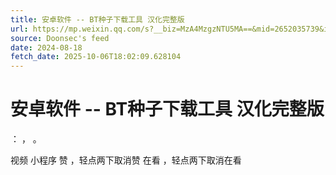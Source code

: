 ```yaml
---
title: 安卓软件 -- BT种子下载工具 汉化完整版
url: https://mp.weixin.qq.com/s?__biz=MzA4MzgzNTU5MA==&mid=2652035739&idx=1&sn=4483bf4e61a30eb6a4f065a5c8695bdf
source: Doonsec's feed
date: 2024-08-18
fetch_date: 2025-10-06T18:02:09.628104
---
```


# 安卓软件 -- BT种子下载工具 汉化完整版

：
，
。

视频
小程序
赞
，轻点两下取消赞
在看
，轻点两下取消在看